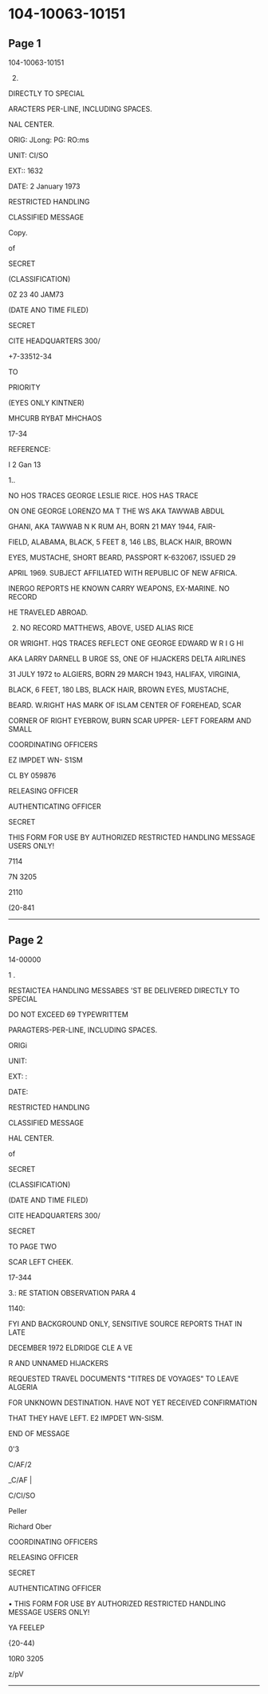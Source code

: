 # 104-10063-10151

## Page 1

104-10063-10151

2.

DIRECTLY TO SPECIAL

ARACTERS PER-LINE, INCLUDING SPACES.

NAL CENTER.

ORIG: JLong: PG: RO:ms

UNIT: CI/SO

EXT:: 1632

DATE: 2 January 1973

RESTRICTED HANDLING

CLASSIFIED MESSAGE

Copy.

of

SECRET

(CLASSIFICATION)

0Z 23 40 JAM73

(DATE ANO TIME FILED)

SECRET

CITE HEADQUARTERS 300/

+7-33512-34

TO

PRIORITY

(EYES ONLY KINTNER)

MHCURB RYBAT MHCHAOS

17-34

REFERENCE:

I 2 Gan 13

1..

NO HOS TRACES GEORGE LESLIE RICE. HOS HAS TRACE

ON ONE GEORGE LORENZO MA T THE WS AKA TAWWAB ABDUL

GHANI, AKA TAWWAB N K RUM AH, BORN 21 MAY 1944, FAIR-

FIELD, ALABAMA, BLACK, 5 FEET 8, 146 LBS, BLACK HAIR, BROWN

EYES, MUSTACHE, SHORT BEARD, PASSPORT K-632067, ISSUED 29

APRIL 1969. SUBJECT AFFILIATED WITH REPUBLIC OF NEW AFRICA.

INERGO REPORTS HE KNOWN CARRY WEAPONS, EX-MARINE. NO RECORD

HE TRAVELED ABROAD.

2. NO RECORD MATTHEWS, ABOVE, USED ALIAS RICE

OR WRIGHT. HQS TRACES REFLECT ONE GEORGE EDWARD W R I G HI

AKA LARRY DARNELL B URGE SS, ONE OF HIJACKERS DELTA AIRLINES

31 JULY 1972 to ALGIERS, BORN 29 MARCH 1943, HALIFAX, VIRGINIA,

BLACK, 6 FEET, 180 LBS, BLACK HAIR, BROWN EYES, MUSTACHE,

BEARD. W.RIGHT HAS MARK OF ISLAM CENTER OF FOREHEAD, SCAR

CORNER OF RIGHT EYEBROW, BURN SCAR UPPER- LEFT FOREARM AND SMALL

COORDINATING OFFICERS

EZ IMPDET WN- S1SM

CL BY 059876

RELEASING OFFICER

AUTHENTICATING OFFICER

SECRET

THIS FORM FOR USE BY AUTHORIZED RESTRICTED HANDLING MESSAGE USERS ONLY!

7114

7N 3205

2110

(20-841

---

## Page 2

14-00000

1 .

RESTAICTEA HANDLING MESSABES 'ST BE DELIVERED DIRECTLY TO SPECIAL

DO NOT EXCEED 69 TYPEWRITTEM

PARAGTERS-PER-LINE, INCLUDING SPACES.

ORIGi

UNIT:

EXT: :

DATE:

RESTRICTED HANDLING

CLASSIFIED MESSAGE

HAL CENTER.

of

SECRET

(CLASSIFICATION)

(DATE AND TIME FILED)

CITE HEADQUARTERS 300/

SECRET

TO PAGE TWO

SCAR LEFT CHEEK.

17-344

3.: RE STATION OBSERVATION PARA 4

1140:

FYI AND BACKGROUND ONLY, SENSITIVE SOURCE REPORTS THAT IN LATE

DECEMBER 1972 ELDRIDGE CLE A VE

R AND UNNAMED HIJACKERS

REQUESTED TRAVEL DOCUMENTS "TITRES DE VOYAGES" TO LEAVE ALGERIA

FOR UNKNOWN DESTINATION. HAVE NOT YET RECEIVED CONFIRMATION

THAT THEY HAVE LEFT. E2 IMPDET WN-SISM.

END OF MESSAGE

0'3

C/AF/2

_C/AF |

C/CI/SO

Peller

Richard Ober

COORDINATING OFFICERS

RELEASING OFFICER

SECRET

AUTHENTICATING OFFICER

• THIS FORM FOR USE BY AUTHORIZED RESTRICTED HANDLING MESSAGE USERS ONLY!

YA FEELEP

{20-44)

10R0 3205

z/pV

---

